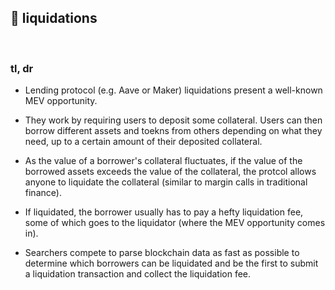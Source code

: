 ## 🧀 liquidations

<br>

### tl, dr

* Lending protocol (e.g. Aave or Maker) liquidations present a well-known MEV opportunity.

* They work by requiring users to deposit some collateral. Users can then borrow different assets and toekns from others depending on what they need, up to a certain amount of their deposited collateral.

* As the value of a borrower's collateral fluctuates, if the value of the borrowed assets exceeds the value of the collateral, the protcol allows anyone to liquidate the collateral (similar to margin calls in traditional finance).

* If liquidated, the borrower usually has to pay a hefty liquidation fee, some of which goes to the liquidator (where the MEV opportunity comes in).

* Searchers compete to parse blockchain data as fast as possible to determine which borrowers can be liquidated and be the first to submit a liquidation transaction and collect the liquidation fee.
